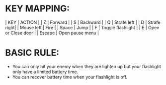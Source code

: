 # KEY MAPPING:

| KEY | ACTION |
| Z | Forward |
| S | Backward |
| Q | Strafe left |
| D | Strafe right|
| Mouse left | Fire |
| Space | Jump |
| F | Toggle flashlight |
| E | Open or Close door |
| Escape | Open pause menu |


# BASIC RULE:

 - You can only hit your enemy when they are lighten up but your flashlight only have a limited battery time.
 - You can recover battery time when your flashlight is off.